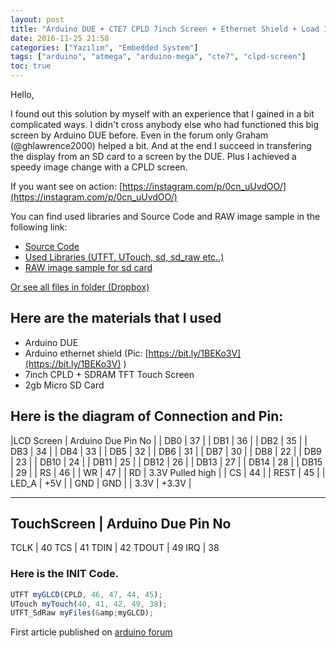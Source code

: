 ```yaml
---
layout: post
title: "Arduino DUE + CTE7 CPLD 7inch Screen + Ethernet Shield + Load Image From SD"
date: 2016-11-25 21:58
categories: ["Yazılım", "Embedded System"]
tags: ["arduino", "atmega", "arduino-mega", "cte7", "clpd-screen"]
toc: true
---
```


Hello,

I found out this solution by myself with an experience that I gained in a bit complicated ways. I didn't cross anybody else who had functioned this big screen by Arduino DUE before. Even in the forum only Graham (@ghlawrence2000) helped a bit. And at the end I succeed in transfering the display from an SD card to a screen by the DUE. Plus I achieved a speedy image change with a CPLD screen.

If you want see on action: [https://instagram.com/p/0cn_uUvdOO/](https://instagram.com/p/0cn_uUvdOO/)

You can find used libraries and Source Code and RAW image sample in the following link:

- [Source Code](https://www.dropbox.com/s/6689uavv9c7zkbd/CPLD_screen.rar?dl=0)
- [Used Libraries (UTFT, UTouch, sd, sd_raw etc..)](https://www.dropbox.com/s/fk6sysbadje6u3a/libraries.rar?dl=0)
- [RAW image sample for sd card](https://www.dropbox.com/s/t4nznrh6s2nlnky/SD_raw_image.rar?dl=0)

[Or see all files in folder (Dropbox)](https://www.dropbox.com/sh/skv0rdg1x3ofimo/AAAOEytnwqcMs8s6yWxkR-hEa?dl=0)

## Here are the materials that I used
- Arduino DUE
- Arduino ethernet shield  (Pic: [https://bit.ly/1BEKo3V](https://bit.ly/1BEKo3V) )
- 7inch CPLD + SDRAM TFT Touch Screen
- 2gb Micro SD Card

## Here is the diagram of Connection and Pin:

|LCD Screen        |   Arduino Due Pin No |
| DB0               |   37 |
| DB1               |   36 |
| DB2               |   35 |
| DB3               |   34 |
| DB4               |   33 |
| DB5               |   32 |
| DB6               |   31 |
| DB7               |   30 |
| DB8               |   22 |
| DB9               |   23 |
| DB10              |   24 |
| DB11              |   25 |
| DB12              |   26 |
| DB13              |   27 |
| DB14              |   28 |
| DB15              |   29 |
| RS                |   46 |
| WR                |   47 |
| RD                |   3.3V Pulled high |
| CS                |   44 |
| REST              |   45 |
| LED_A             |   +5V |
| GND               |   GND |
| 3.3V              |   +3.3V |

-----------------------------------------------------------------
TouchScreen      |   Arduino Due Pin No
-----------------------------------------------------------------
TCLK             |   40
TCS              |   41
TDIN             |   42
TDOUT            |   49
IRQ              |   38

### Here is the INIT Code.

```javascript
UTFT myGLCD(CPLD, 46, 47, 44, 45);
UTouch myTouch(40, 41, 42, 49, 38);
UTFT_SdRaw myFiles(&amp;myGLCD);
```

First article published on [arduino forum](https://forum.arduino.cc/index.php?topic=309817.0)